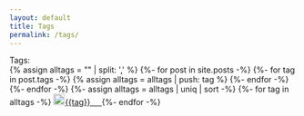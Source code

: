 ```yaml
---
layout: default
title: Tags
permalink: /tags/
---
```


Tags:
<br>
{% assign alltags = "" | split: ',' %}
{%- for post in site.posts -%}
    {%- for tag in post.tags -%}
        {% assign alltags = alltags | push: tag %}
    {%- endfor -%}
{%- endfor -%}
{%- assign alltags = alltags | uniq | sort -%}
{%- for tag in alltags -%}
        <img src="{{site.baseurl}}/tag-solid.svg" height="20"><a href="{{site.baseurl}}/tag/{{tag}}">{{tag}} &nbsp;&nbsp;&nbsp; </a>
{%- endfor -%}
